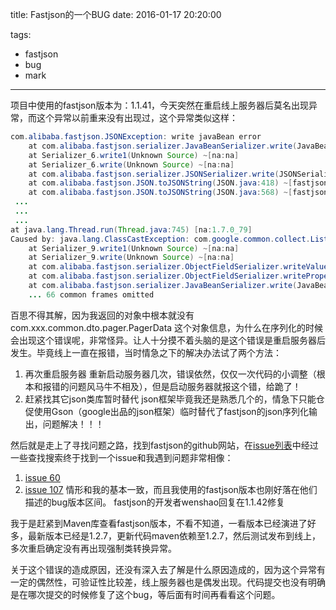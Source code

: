 title: Fastjson的一个BUG
date: 2016-01-17 20:20:00

tags:
 - fastjson
 - bug
 - mark

---

项目中使用的fastjson版本为：1.1.41，今天突然在重启线上服务器后莫名出现异常，而这个异常以前重来没有出现过，这个异常类似这样：
```java
com.alibaba.fastjson.JSONException: write javaBean error
    at com.alibaba.fastjson.serializer.JavaBeanSerializer.write(JavaBeanSerializer.java:212) ~[fastjson-1.1.41.jar:na]
    at Serializer_6.write1(Unknown Source) ~[na:na]
    at Serializer_6.write(Unknown Source) ~[na:na]
    at com.alibaba.fastjson.serializer.JSONSerializer.write(JSONSerializer.java:369) ~[fastjson-1.1.41.jar:na]
    at com.alibaba.fastjson.JSON.toJSONString(JSON.java:418) ~[fastjson-1.1.41.jar:na]
    at com.alibaba.fastjson.JSON.toJSONString(JSON.java:568) ~[fastjson-1.1.41.jar:na]
 ...
 ...
 ...
at java.lang.Thread.run(Thread.java:745) [na:1.7.0_79]
Caused by: java.lang.ClassCastException: com.google.common.collect.Lists$TransformingSequentialList cannot be cast to com.xxx.common.dto.pager.PagerData
    at Serializer_9.write1(Unknown Source) ~[na:na]
    at Serializer_9.write(Unknown Source) ~[na:na]
    at com.alibaba.fastjson.serializer.ObjectFieldSerializer.writeValue(ObjectFieldSerializer.java:115) ~[fastjson-1.1.41.jar:na]
    at com.alibaba.fastjson.serializer.ObjectFieldSerializer.writeProperty(ObjectFieldSerializer.java:68) ~[fastjson-1.1.41.jar:na]
    at com.alibaba.fastjson.serializer.JavaBeanSerializer.write(JavaBeanSerializer.java:194) ~[fastjson-1.1.41.jar:na]
    ... 66 common frames omitted
```

百思不得其解，因为我返回的对象中根本就没有com.xxx.common.dto.pager.PagerData 这个对象信息，为什么在序列化的时候会出现这个错误呢，非常怪异。让人十分摸不着头脑的是这个错误是重启服务器后发生。毕竟线上一直在报错，当时情急之下的解决办法试了两个方法：
1. 再次重启服务器
   重新启动服务器几次，错误依然，仅仅一次代码的小调整（根本和报错的问题风马牛不相及），但是启动服务器就报这个错，给跪了！
2. 赶紧找其它json类库暂时替代
   json框架毕竟我还是熟悉几个的，情急下只能仓促使用Gson（google出品的json框架）临时替代了fastjson的json序列化输出，问题解决！！！

<!--more-->

然后就是走上了寻找问题之路，找到fastjson的github网站，在[issue列表](https://github.com/alibaba/fastjson/issues?utf8=%E2%9C%93&q=ClassCastException)中经过一些查找搜索终于找到一个issue和我遇到问题非常相像：
1. [issue 60](https://github.com/alibaba/fastjson/issues/60)
2. [issue 107](https://github.com/alibaba/fastjson/issues/107)
情形和我的基本一致，而且我使用的fastjson版本也刚好落在他们描述的bug版本区间。
fastjson的开发者wenshao回复在1.1.42修复

我于是赶紧到Maven库查看fastjson版本，不看不知道，一看版本已经演进了好多，最新版本已经是1.2.7，更新代码maven依赖至1.2.7，然后测试发布到线上，多次重启确定没有再出现强制类转换异常。

关于这个错误的造成原因，还没有深入去了解是什么原因造成的，因为这个异常有一定的偶然性，可验证性比较差，线上服务器也是偶发出现。代码提交也没有明确是在哪次提交的时候修复了这个bug，等后面有时间再看看这个问题。
